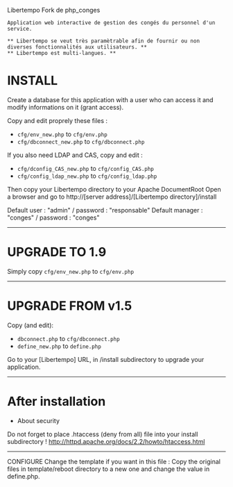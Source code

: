 Libertempo Fork de php_conges

	Application web interactive de gestion des congés du personnel d'un service.

	** Libertempo se veut très paramètrable afin de fournir ou non diverses fonctionnalités aux utilisateurs. **
	** Libertempo est multi-langues. **


# INSTALL

Create a database for this application with a user who can access it and modify informations on it (grant access).

Copy and edit proprely these files :
* `cfg/env_new.php`       to `cfg/env.php`
* `cfg/dbconnect_new.php` to `cfg/dbconnect.php`

If you also need LDAP and CAS, copy and edit :
* `cfg/dconfig_CAS_new.php` to `cfg/config_CAS.php`
* `cfg/config_ldap_new.php` to `cfg/config_ldap.php`


Then copy your Libertempo directory to your Apache DocumentRoot
Open a browser and go to http://[server address]/[Libertempo directory]/install

Default user : "admin" / password : "responsable"
Default manager : "conges" / password : "conges"

----
# UPGRADE TO 1.9
Simply copy `cfg/env_new.php` to `cfg/env.php`

----
# UPGRADE FROM v1.5

Copy (and edit):
* `dbconnect.php`  to `cfg/dbconnect.php`
* `define_new.php` to	`define.php`


Go to your [Libertempo] URL, in /install subdirectory to upgrade your application.

---
# After installation

 - About security

Do not forget to place .htaccess (deny from all) file into your install subdirectory !
	http://httpd.apache.org/docs/2.2/howto/htaccess.html

----
CONFIGURE
Change the template if you want in this file :
	Copy the original files in template/reboot directory to a new one and change the value in define.php.
